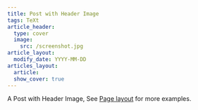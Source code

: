 ```yaml
---
title: Post with Header Image
tags: TeXt
article_header:
  type: cover
  image:
    src: /screenshot.jpg
article_layout:
  modify_date: YYYY-MM-DD
articles_layout:
  article:
  show_cover: true
---
```


A Post with Header Image, See [Page layout](https://tianqi.name/jekyll-TeXt-theme/samples.html#page-layout) for more examples.

<!--more-->
